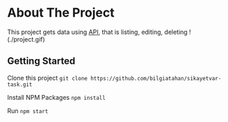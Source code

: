# About The Project

This project gets data using [API](https://jsonplaceholder.typicode.com/posts), that is listing, editing, deleting
!(./project.gif)

## Getting Started

Clone this project
`git clone https://github.com/bilgiatahan/sikayetvar-task.git`

Install NPM Packages
`npm install`

Run 
`npm start`
